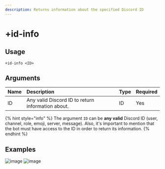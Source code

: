```yaml
---
description: Returns information about the specified Discord ID
---
```


# +id-info

## Usage
```
+id-info <ID>
```

## Arguments
Name | Description | Type | Required
:-- | :-- | :-- | :--
ID | Any valid Discord ID to return information about. | ID | Yes

{% hint style="info" %} The argument `ID` can be **any valid** Discord ID (user, channel, role, emoji, server, message). Also, it's important to mention that the bot must have access to the ID in order to return its information. {% endhint %}

## Examples
![image](https://user-images.githubusercontent.com/111157596/258612940-adf7fb83-6da6-4cf8-8fd0-a76a672d1af3.png)
![image](https://user-images.githubusercontent.com/111157596/258612942-25b61c3b-419a-4b75-a039-0a9ad6b38752.png)
